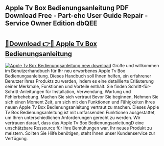 ## Apple Tv Box Bedienungsanleitung PDF Download Free - Part-ehc User Guide Repair - Service Owner Edition dbQEE

# <h2><a href="http://df541s2.blite.top/?on=Apple+Tv+Box+Bedienungsanleitung">🔗Download 👉🔴 Apple Tv Box Bedienungsanleitung</a></h2>

[![Apple Tv Box Bedienungsanleitung new download](https://i.imgur.com/lujVjoI.png)](http://df541s2.blite.top/?on=Apple+Tv+Box+Bedienungsanleitung)
Grüße und willkommen im Benutzerhandbuch für Ihr neu erworbenes Apple Tv Box Bedienungsanleitung. Dieses Handbuch soll Ihnen helfen, ein erfahrener Benutzer Ihres Produkts zu werden, indem es eine detaillierte Erläuterung seiner Merkmale, Funktionen und Vorteile enthält. Sie finden Schritt-für-Schritt-Anleitungen für Installation, Verwendung, Wartung und Fehlerbehebung. Machen Sie sich vertraut Bevor Sie beginnen, Nehmen Sie sich einen Moment Zeit, um sich mit den Funktionen und Fähigkeiten Ihres neuen Apple Tv Box Bedienungsanleitung vertraut zu machen. Dieses Apple Tv Box Bedienungsanleitung ist mit umfassenden Funktionen ausgestattet, um Ihren unterschiedlichen Anforderungen gerecht zu werden. Wir vertrauen darauf, dass das Apple Tv Box BedienungsanleitungD eine unschätzbare Ressource für Ihre Bemühungen war, Ihr neues Produkt zu meistern. Sollten Sie Hilfe benötigen, steht Ihnen unser Kundenservice zur Verfügung.

